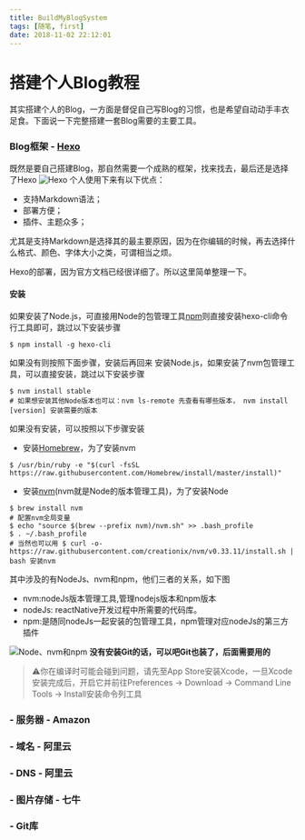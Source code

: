 ```yaml
---
title: BuildMyBlogSystem
tags: [随笔, first]
date: 2018-11-02 22:12:01
---
```


# 搭建个人Blog教程

其实搭建个人的Blog，一方面是督促自己写Blog的习惯，也是希望自动动手丰衣足食。下面说一下完整搭建一套Blog需要的主要工具。
### Blog框架 - [Hexo](https://hexo.io/)
既然是要自己搭建Blog，那自然需要一个成熟的框架，找来找去，最后还是选择了Hexo
![Hexo](http://phiky9lnw.bkt.clouddn.com/hexo-io.png)
个人使用下来有以下优点：
- 支持Markdown语法；
- 部署方便；
- 插件、主题众多；

尤其是支持Markdown是选择其的最主要原因，因为在你编辑的时候，再去选择什么格式、颜色、字体大小之类，可谓相当之烦。

Hexo的部署，因为官方文档已经很详细了。所以这里简单整理一下。
#### 安装
如果安装了Node.js，可直接用Node的包管理工具[npm](https://www.npmjs.com.cn/)则直接安装hexo-cli命令行工具即可，跳过以下安装步骤
```
$ npm install -g hexo-cli
```
如果没有则按照下面步骤，安装后再回来
安装Node.js，如果安装了nvm包管理工具，可以直接安装，跳过以下安装步骤

```
$ nvm install stable
# 如果想安装其他Node版本也可以：nvm ls-remote 先查看有哪些版本， nvm install [version] 安装需要的版本
```
如果没有安装，可以按照以下步骤安装

* 安装[Homebrew](https://brew.sh/index_zh-cn)，为了安装nvm
```
$ /usr/bin/ruby -e "$(curl -fsSL https://raw.githubusercontent.com/Homebrew/install/master/install)"
```
* 安装[nvm](http://nvm.sh)(nvm就是Node的版本管理工具)，为了安装Node
```
$ brew install nvm
# 配置nvm全局变量
$ echo "source $(brew --prefix nvm)/nvm.sh" >> .bash_profile
$ . ~/.bash_profile
# 当然也可以用 $ curl -o- https://raw.githubusercontent.com/creationix/nvm/v0.33.11/install.sh | bash 安装nvm
```

其中涉及的有NodeJs、nvm和npm，他们三者的关系，如下图
 - nvm:nodeJs版本管理工具,管理nodejs版本和npm版本 
 - nodeJs: reactNative开发过程中所需要的代码库。
 - npm:是随同nodeJs一起安装的包管理工具，npm管理对应nodeJs的第三方插件

![Node、nvm和npm](http://phiky9lnw.bkt.clouddn.com/node.png)
**没有安装Git的话，可以吧Git也装了，后面需要用的**
>⚠️你在编译时可能会碰到问题，请先至App Store安装Xcode，一旦Xcode安装完成后，开启它并前往Preferences -> Download -> Command Line Tools -> Install安装命令列工具
>
>

### - 服务器 - Amazon
### - 域名 - 阿里云
### - DNS - 阿里云
### - 图片存储 - 七牛
### - Git库